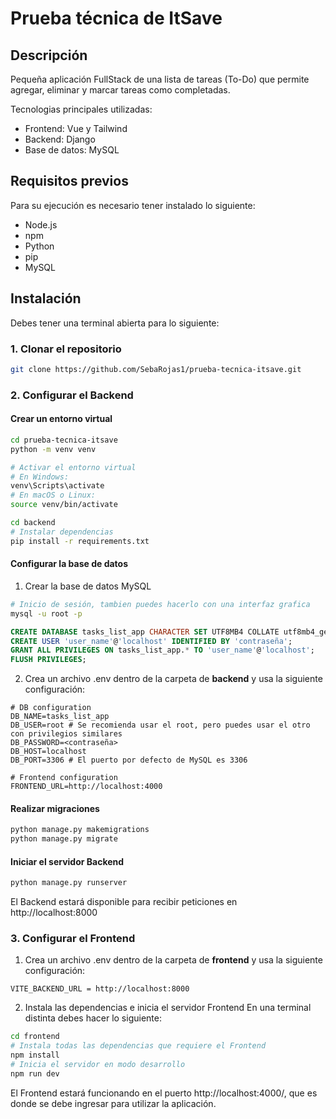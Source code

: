 # Prueba técnica de ItSave

## Descripción
Pequeña aplicación FullStack de una lista de tareas (To-Do) que permite agregar, eliminar y marcar tareas como completadas.

Tecnologias principales utilizadas:
- Frontend: Vue y Tailwind
- Backend: Django
- Base de datos: MySQL

## Requisitos previos
Para su ejecución es necesario tener instalado lo siguiente:
- Node.js
- npm
- Python
- pip
- MySQL

## Instalación
Debes tener una terminal abierta para lo siguiente:
### 1. Clonar el repositorio
```bash
git clone https://github.com/SebaRojas1/prueba-tecnica-itsave.git
```

### 2. Configurar el Backend
#### Crear un entorno virtual
```bash
cd prueba-tecnica-itsave
python -m venv venv

# Activar el entorno virtual
# En Windows:
venv\Scripts\activate
# En macOS o Linux:
source venv/bin/activate

cd backend
# Instalar dependencias
pip install -r requirements.txt
```

#### Configurar la base de datos
1. Crear la base de datos MySQL
```bash
# Inicio de sesión, tambien puedes hacerlo con una interfaz grafica
mysql -u root -p
```

```sql
CREATE DATABASE tasks_list_app CHARACTER SET UTF8MB4 COLLATE utf8mb4_general_ci;
CREATE USER 'user_name'@'localhost' IDENTIFIED BY 'contraseña';
GRANT ALL PRIVILEGES ON tasks_list_app.* TO 'user_name'@'localhost';
FLUSH PRIVILEGES;
```
2. Crea un archivo .env dentro de la carpeta de __backend__ y usa la siguiente configuración:
```dotenv
# DB configuration
DB_NAME=tasks_list_app
DB_USER=root # Se recomienda usar el root, pero puedes usar el otro con privilegios similares
DB_PASSWORD=<contraseña>
DB_HOST=localhost
DB_PORT=3306 # El puerto por defecto de MySQL es 3306

# Frontend configuration
FRONTEND_URL=http://localhost:4000
```

#### Realizar migraciones
```bash
python manage.py makemigrations
python manage.py migrate
```

#### Iniciar el servidor Backend
```bash
python manage.py runserver
```

El Backend estará disponible para recibir peticiones en http://localhost:8000

### 3. Configurar el Frontend
1. Crea un archivo .env dentro de la carpeta de __frontend__ y usa la siguiente configuración:
```dotenv
VITE_BACKEND_URL = http://localhost:8000
```
2. Instala las dependencias e inicia el servidor Frontend
En una terminal distinta debes hacer lo siguiente:

```bash
cd frontend
# Instala todas las dependencias que requiere el Frontend
npm install
# Inicia el servidor en modo desarrollo
npm run dev
```

El Frontend estará funcionando en el puerto http://localhost:4000/, que es donde se debe ingresar para utilizar la aplicación.